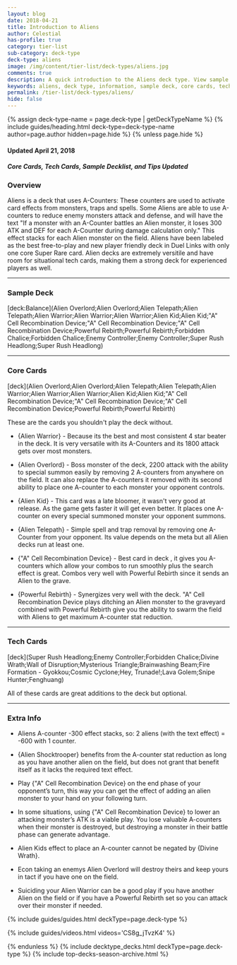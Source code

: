 ```yaml
---
layout: blog
date: 2018-04-21
title: Introduction to Aliens
author: Celestial
has-profile: true
category: tier-list
sub-category: deck-type
deck-type: aliens
image: /img/content/tier-list/deck-types/aliens.jpg
comments: true
description: A quick introduction to the Aliens deck type. View sample deck, core cards, tech cards, quick tips, guides, videos and other information.
keywords: aliens, deck type, information, sample deck, core cards, tech cards, quick tips, guides, videos
permalink: /tier-list/deck-types/aliens/
hide: false
---
```


{% assign deck-type-name = page.deck-type | getDeckTypeName %}
{% include guides/heading.html deck-type=deck-type-name author=page.author hidden=page.hide %}
{% unless page.hide %}

#### Updated April 21, 2018 
##### Core Cards, Tech Cards, Sample Decklist, and Tips Updated

### Overview
Aliens is a deck that uses A-Counters: These counters are used to activate card effects from monsters, traps and spells. Some Aliens are able to use A-counters to reduce enemy monsters attack and defense, and will have the text "If a monster with an A-Counter battles an Alien monster, it loses 300 ATK and DEF for each A-Counter during damage calculation only." This effect stacks for each Alien monster on the field. Aliens have been labeled as the best free-to-play and new player friendly deck in Duel Links with only one core Super Rare card. Alien decks are extremely versitile and have room for situational tech cards, making them a strong deck for experienced players as well.

---

### Sample Deck

[deck:Balance](Alien Overlord;Alien Overlord;Alien Telepath;Alien Telepath;Alien Warrior;Alien Warrior;Alien Warrior;Alien Kid;Alien Kid;"A" Cell Recombination Device;"A" Cell Recombination Device;"A" Cell Recombination Device;Powerful Rebirth;Powerful Rebirth;Forbidden Chalice;Forbidden Chalice;Enemy Controller;Enemy Controller;Super Rush Headlong;Super Rush Headlong)

---  

### Core Cards

[deck](Alien Overlord;Alien Overlord;Alien Telepath;Alien Telepath;Alien Warrior;Alien Warrior;Alien Warrior;Alien Kid;Alien Kid;"A" Cell Recombination Device;"A" Cell Recombination Device;"A" Cell Recombination Device;Powerful Rebirth;Powerful Rebirth)

These are the cards you shouldn't play the deck without.    
* {Alien Warrior} - Because its the best and most consistent 4 star beater in the deck. It is very versatile with its A-Counters and its 1800 attack gets over most monsters.

* {Alien Overlord} - Boss monster of the deck, 2200 attack with the ability to special summon easily by removing 2 A-counters from anywhere on the field. It can also replace the A-counters it removed with its second ability to place one A-counter to each monster your opponent controls.

* {Alien Kid} - This card was a late bloomer, it wasn't very good at release. As the game gets faster it will get even better. It places one A-counter on every special summoned monster your opponent summons.

* {Alien Telepath} - Simple spell and trap removal by removing one A-Counter from your opponent. Its value depends on the meta but all Alien decks run at least one.

* {"A" Cell Recombination Device} - Best card in deck , it gives you A-counters which allow your combos to run smoothly plus the search effect is great. Combos very well with Powerful Rebirth since it sends an Alien to the grave.

* {Powerful Rebirth} - Synergizes very well with the deck. "A" Cell Recombination Device plays ditching an Alien monster to the graveyard combined with Powerful Rebirth give you the ability to swarm the field with Aliens to get maximum A-counter stat reduction.
     
---

### Tech Cards

[deck](Super Rush Headlong;Enemy Controller;Forbidden Chalice;Divine Wrath;Wall of Disruption;Mysterious Triangle;Brainwashing Beam;Fire Formation - Gyokkou;Cosmic Cyclone;Hey, Trunade!;Lava Golem;Snipe Hunter;Fenghuang)

All of these cards are great additions to the deck but optional.

---

### Extra Info

- Aliens A-counter -300 effect stacks, so: 2 aliens (with the text effect) = -600 with 1 counter.

- {Alien Shocktrooper} benefits from the A-counter stat reduction as long as you have another alien on the field, but does not grant that benefit itself as it lacks the required text effect.

- Play {\"A\" Cell Recombination Device} on the end phase of your opponent’s turn, this way you can get the effect of adding an alien monster to your hand on your following turn.

- In some situations, using {\"A\" Cell Recombination Device} to lower an attacking monster’s ATK is a viable play. You lose valuable A-counters when their monster is destroyed, but destroying a monster in their battle phase can generate advantage.

- Alien Kids effect to place an A-counter cannot be negated by {Divine Wrath}.  

- Econ taking an enemys Alien Overlord will destroy theirs and keep yours in tact if you have one on the field.  

- Suiciding your Alien Warrior can be a good play if you have another Alien on the field or if you have a Powerful Rebirth set so you can attack over their monster if needed.  

{% include guides/guides.html deckType=page.deck-type %}

{% include guides/videos.html videos='CS8g_jTvzK4' %}

{% endunless %}
{% include decktype_decks.html deckType=page.deck-type %}
{% include top-decks-season-archive.html %}